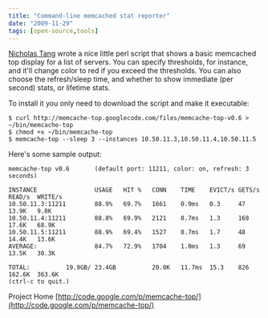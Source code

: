 ```yaml
---
title: "Command-line memcached stat reporter"
date: "2009-11-29"
tags: [open-source,tools]
---
```


[Nicholas Tang](http://nicholasytang.wordpress.com/) wrote a nice little perl script that shows a basic memcached top display for a list of servers. You can specify thresholds, for instance, and it'll change color to red if you exceed the thresholds. You can also choose the refresh/sleep time, and whether to show immediate (per second) stats, or lifetime stats.

To install it you only need to download the script and make it executable:

```
$ curl http://memcache-top.googlecode.com/files/memcache-top-v0.6 > ~/bin/memcache-top
$ chmod +x ~/bin/memcache-top
$ memcache-top --sleep 3 --instances 10.50.11.3,10.50.11.4,10.50.11.5
```

Here's some sample output:

```
memcache-top v0.6       (default port: 11211, color: on, refresh: 3 seconds)

INSTANCE                USAGE   HIT %   CONN    TIME    EVICT/s GETS/s  READ/s  WRITE/s
10.50.11.3:11211        88.9%   69.7%   1661    0.9ms   0.3     47      13.9K   9.8K
10.50.11.4:11211        88.8%   69.9%   2121    0.7ms   1.3     168     17.6K   68.9K
10.50.11.5:11211        88.9%   69.4%   1527    0.7ms   1.7     48      14.4K   13.6K
AVERAGE:                84.7%   72.9%   1704    1.0ms   1.3     69      13.5K   30.3K

TOTAL:          19.9GB/ 23.4GB          20.0K   11.7ms  15.3    826     162.6K  363.6K
(ctrl-c to quit.)
```

Project Home [http://code.google.com/p/memcache-top/](http://code.google.com/p/memcache-top/)
